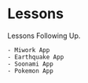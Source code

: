 Lessons
======

Lessons Following Up.

    - Miwork App
    - Earthquake App
    - Soonami App
    - Pokemon App